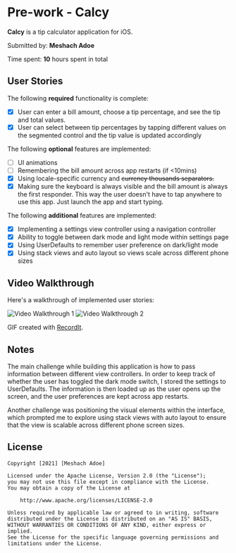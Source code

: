 # Pre-work - Calcy

**Calcy** is a tip calculator application for iOS.

Submitted by: **Meshach Adoe**

Time spent: **10** hours spent in total

## User Stories

The following **required** functionality is complete:

* [x] User can enter a bill amount, choose a tip percentage, and see the tip and total values.
* [x] User can select between tip percentages by tapping different values on the segmented control and the tip value is updated accordingly

The following **optional** features are implemented:

* [ ] UI animations
* [ ] Remembering the bill amount across app restarts (if <10mins)
* [x] Using locale-specific currency and <del>currency thousands separators.</del>
* [x] Making sure the keyboard is always visible and the bill amount is always the first responder. This way the user doesn't have to tap anywhere to use this app. Just launch the app and start typing.

The following **additional** features are implemented:

- [x] Implementing a settings view controller using a navigation controller
- [x] Ability to toggle between dark mode and light mode within settings page
- [x] Using UserDefaults to remember user preference on dark/light mode
- [x] Using stack views and auto layout so views scale across different phone sizes

## Video Walkthrough

Here's a walkthrough of implemented user stories:

<img src='http://g.recordit.co/49OGe8rtdu.gif' title='Video Walkthrough 1' width='' alt='Video Walkthrough 1' />
<img src='http://g.recordit.co/rViaJYRYNY.gif' title='Video Walkthrough 2' width='' alt='Video Walkthrough 2' />


GIF created with [RecordIt](https://recordit.co/).

## Notes

The main challenge while building this application is how to pass information between different view controllers. In order to keep track of whether the user has toggled the dark mode switch, I stored the settings to UserDefaults. The information is then loaded up as the user opens up the screen, and the user preferences are kept across app restarts.

Another challenge was positioning the visual elements within the interface, which prompted me to explore using stack views with auto layout to ensure that the view is scalable across different phone screen sizes. 

## License

    Copyright [2021] [Meshach Adoe]

    Licensed under the Apache License, Version 2.0 (the "License");
    you may not use this file except in compliance with the License.
    You may obtain a copy of the License at

        http://www.apache.org/licenses/LICENSE-2.0

    Unless required by applicable law or agreed to in writing, software
    distributed under the License is distributed on an "AS IS" BASIS,
    WITHOUT WARRANTIES OR CONDITIONS OF ANY KIND, either express or implied.
    See the License for the specific language governing permissions and
    limitations under the License.